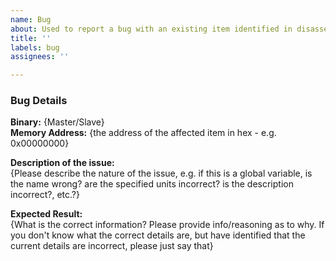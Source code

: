 ```yaml
---
name: Bug
about: Used to report a bug with an existing item identified in disassembly
title: ''
labels: bug
assignees: ''

---
```


### Bug Details  
**Binary:** {Master/Slave}  
**Memory Address:** {the address of the affected item in hex - e.g. 0x00000000}  

**Description of the issue:**  
{Please describe the nature of the issue, e.g. if this is a global variable, is the name wrong? are the specified units incorrect? is the description incorrect?, etc.?}

**Expected Result:**  
{What is the correct information? Please provide info/reasoning as to why. If you don't know what the correct details are, but have identified that the current details are incorrect, please just say that}
